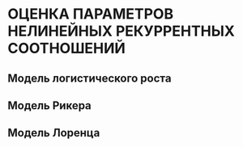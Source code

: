 # ОЦЕНКА ПАРАМЕТРОВ НЕЛИНЕЙНЫХ РЕКУРРЕНТНЫХ СООТНОШЕНИЙ

## Модель логистического роста

## Модель Рикера

## Модель Лоренца
